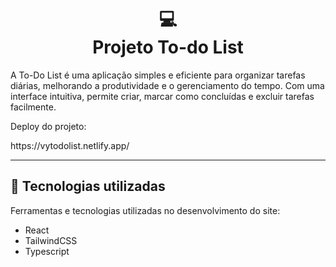 <h1 align="center">
  💻<br>Projeto To-do List
</h1>

<p>A To-Do List é uma aplicação simples e eficiente para organizar tarefas diárias, melhorando a produtividade e o gerenciamento do tempo. Com uma interface intuitiva, permite criar, marcar como concluídas e excluir tarefas facilmente.</p>

<p>Deploy do projeto: </p>
<p>https://vytodolist.netlify.app/</p>

---

## 💼 Tecnologias utilizadas

Ferramentas e tecnologias utilizadas no desenvolvimento do site:

- React
- TailwindCSS
- Typescript
